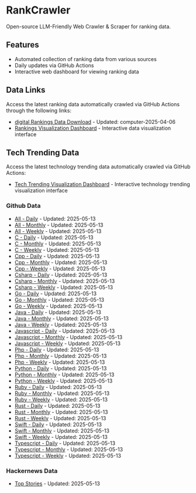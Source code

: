 # RankCrawler

Open-source LLM-Friendly Web Crawler & Scraper for ranking data.

## Features

* Automated collection of ranking data from various sources
* Daily updates via GitHub Actions
* Interactive web dashboard for viewing ranking data


## Data Links

Access the latest ranking data automatically crawled via GitHub Actions through the following links:

* [digital Rankings Data Download](https://github.com/chenjy16/RankCrawler/blob/main/data/1688/digital_computer_2025-04-06.json) - Updated: computer-2025-04-06
* [Rankings Visualization Dashboard](https://chenjy16.github.io/RankCrawler/1688_rankings.html) - Interactive data visualization interface




## Tech Trending Data

Access the latest technology trending data automatically crawled via GitHub Actions:

* [Tech Trending Visualization Dashboard](https://chenjy16.github.io/RankCrawler/tech_trending.html) - Interactive technology trending visualization interface

### Github Data

* [All - Daily](https://github.com/chenjy16/RankCrawler/blob/main/data/github/github_all_daily_2025-05-13.json) - Updated: 2025-05-13
* [All - Monthly](https://github.com/chenjy16/RankCrawler/blob/main/data/github/github_all_monthly_2025-05-13.json) - Updated: 2025-05-13
* [All - Weekly](https://github.com/chenjy16/RankCrawler/blob/main/data/github/github_all_weekly_2025-05-13.json) - Updated: 2025-05-13
* [C - Daily](https://github.com/chenjy16/RankCrawler/blob/main/data/github/github_c_daily_2025-05-13.json) - Updated: 2025-05-13
* [C - Monthly](https://github.com/chenjy16/RankCrawler/blob/main/data/github/github_c_monthly_2025-05-13.json) - Updated: 2025-05-13
* [C - Weekly](https://github.com/chenjy16/RankCrawler/blob/main/data/github/github_c_weekly_2025-05-13.json) - Updated: 2025-05-13
* [Cpp - Daily](https://github.com/chenjy16/RankCrawler/blob/main/data/github/github_cpp_daily_2025-05-13.json) - Updated: 2025-05-13
* [Cpp - Monthly](https://github.com/chenjy16/RankCrawler/blob/main/data/github/github_cpp_monthly_2025-05-13.json) - Updated: 2025-05-13
* [Cpp - Weekly](https://github.com/chenjy16/RankCrawler/blob/main/data/github/github_cpp_weekly_2025-05-13.json) - Updated: 2025-05-13
* [Csharp - Daily](https://github.com/chenjy16/RankCrawler/blob/main/data/github/github_csharp_daily_2025-05-13.json) - Updated: 2025-05-13
* [Csharp - Monthly](https://github.com/chenjy16/RankCrawler/blob/main/data/github/github_csharp_monthly_2025-05-13.json) - Updated: 2025-05-13
* [Csharp - Weekly](https://github.com/chenjy16/RankCrawler/blob/main/data/github/github_csharp_weekly_2025-05-13.json) - Updated: 2025-05-13
* [Go - Daily](https://github.com/chenjy16/RankCrawler/blob/main/data/github/github_go_daily_2025-05-13.json) - Updated: 2025-05-13
* [Go - Monthly](https://github.com/chenjy16/RankCrawler/blob/main/data/github/github_go_monthly_2025-05-13.json) - Updated: 2025-05-13
* [Go - Weekly](https://github.com/chenjy16/RankCrawler/blob/main/data/github/github_go_weekly_2025-05-13.json) - Updated: 2025-05-13
* [Java - Daily](https://github.com/chenjy16/RankCrawler/blob/main/data/github/github_java_daily_2025-05-13.json) - Updated: 2025-05-13
* [Java - Monthly](https://github.com/chenjy16/RankCrawler/blob/main/data/github/github_java_monthly_2025-05-13.json) - Updated: 2025-05-13
* [Java - Weekly](https://github.com/chenjy16/RankCrawler/blob/main/data/github/github_java_weekly_2025-05-13.json) - Updated: 2025-05-13
* [Javascript - Daily](https://github.com/chenjy16/RankCrawler/blob/main/data/github/github_javascript_daily_2025-05-13.json) - Updated: 2025-05-13
* [Javascript - Monthly](https://github.com/chenjy16/RankCrawler/blob/main/data/github/github_javascript_monthly_2025-05-13.json) - Updated: 2025-05-13
* [Javascript - Weekly](https://github.com/chenjy16/RankCrawler/blob/main/data/github/github_javascript_weekly_2025-05-13.json) - Updated: 2025-05-13
* [Php - Daily](https://github.com/chenjy16/RankCrawler/blob/main/data/github/github_php_daily_2025-05-13.json) - Updated: 2025-05-13
* [Php - Monthly](https://github.com/chenjy16/RankCrawler/blob/main/data/github/github_php_monthly_2025-05-13.json) - Updated: 2025-05-13
* [Php - Weekly](https://github.com/chenjy16/RankCrawler/blob/main/data/github/github_php_weekly_2025-05-13.json) - Updated: 2025-05-13
* [Python - Daily](https://github.com/chenjy16/RankCrawler/blob/main/data/github/github_python_daily_2025-05-13.json) - Updated: 2025-05-13
* [Python - Monthly](https://github.com/chenjy16/RankCrawler/blob/main/data/github/github_python_monthly_2025-05-13.json) - Updated: 2025-05-13
* [Python - Weekly](https://github.com/chenjy16/RankCrawler/blob/main/data/github/github_python_weekly_2025-05-13.json) - Updated: 2025-05-13
* [Ruby - Daily](https://github.com/chenjy16/RankCrawler/blob/main/data/github/github_ruby_daily_2025-05-13.json) - Updated: 2025-05-13
* [Ruby - Monthly](https://github.com/chenjy16/RankCrawler/blob/main/data/github/github_ruby_monthly_2025-05-13.json) - Updated: 2025-05-13
* [Ruby - Weekly](https://github.com/chenjy16/RankCrawler/blob/main/data/github/github_ruby_weekly_2025-05-13.json) - Updated: 2025-05-13
* [Rust - Daily](https://github.com/chenjy16/RankCrawler/blob/main/data/github/github_rust_daily_2025-05-13.json) - Updated: 2025-05-13
* [Rust - Monthly](https://github.com/chenjy16/RankCrawler/blob/main/data/github/github_rust_monthly_2025-05-13.json) - Updated: 2025-05-13
* [Rust - Weekly](https://github.com/chenjy16/RankCrawler/blob/main/data/github/github_rust_weekly_2025-05-13.json) - Updated: 2025-05-13
* [Swift - Daily](https://github.com/chenjy16/RankCrawler/blob/main/data/github/github_swift_daily_2025-05-13.json) - Updated: 2025-05-13
* [Swift - Monthly](https://github.com/chenjy16/RankCrawler/blob/main/data/github/github_swift_monthly_2025-05-13.json) - Updated: 2025-05-13
* [Swift - Weekly](https://github.com/chenjy16/RankCrawler/blob/main/data/github/github_swift_weekly_2025-05-13.json) - Updated: 2025-05-13
* [Typescript - Daily](https://github.com/chenjy16/RankCrawler/blob/main/data/github/github_typescript_daily_2025-05-13.json) - Updated: 2025-05-13
* [Typescript - Monthly](https://github.com/chenjy16/RankCrawler/blob/main/data/github/github_typescript_monthly_2025-05-13.json) - Updated: 2025-05-13
* [Typescript - Weekly](https://github.com/chenjy16/RankCrawler/blob/main/data/github/github_typescript_weekly_2025-05-13.json) - Updated: 2025-05-13

### Hackernews Data

* [Top Stories](https://github.com/chenjy16/RankCrawler/blob/main/data/hackernews/hackernews_top_2025-05-13.json) - Updated: 2025-05-13


